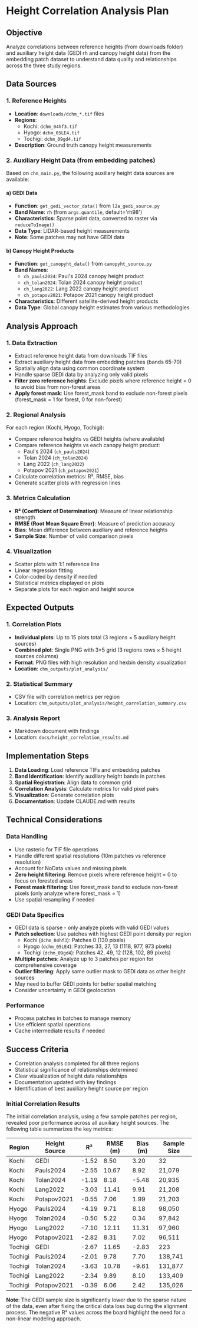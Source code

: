 # Height Correlation Analysis Plan

## Objective
Analyze correlations between reference heights (from downloads folder) and auxiliary height data (GEDI rh and canopy height data) from the embedding patch dataset to understand data quality and relationships across the three study regions.

## Data Sources

### 1. Reference Heights
- **Location**: `downloads/dchm_*.tif` files
- **Regions**: 
  - Kochi: `dchm_04hf3.tif`
  - Hyogo: `dchm_05LE4.tif` 
  - Tochigi: `dchm_09gd4.tif`
- **Description**: Ground truth canopy height measurements

### 2. Auxiliary Height Data (from embedding patches)
Based on `chm_main.py`, the following auxiliary height data sources are available:

#### a) GEDI Data
- **Function**: `get_gedi_vector_data()` from `l2a_gedi_source.py`
- **Band Name**: `rh` (from `args.quantile`, default='rh98')
- **Characteristics**: Sparse point data, converted to raster via `reduceToImage()`
- **Data Type**: LIDAR-based height measurements
- **Note**: Some patches may not have GEDI data

#### b) Canopy Height Products
- **Function**: `get_canopyht_data()` from `canopyht_source.py`  
- **Band Names**: 
  - `ch_pauls2024`: Paul's 2024 canopy height product
  - `ch_tolan2024`: Tolan 2024 canopy height product  
  - `ch_lang2022`: Lang 2022 canopy height product
  - `ch_potapov2021`: Potapov 2021 canopy height product
- **Characteristics**: Different satellite-derived height products
- **Data Type**: Global canopy height estimates from various methodologies

## Analysis Approach

### 1. Data Extraction
- Extract reference height data from downloads TIF files
- Extract auxiliary height data from embedding patches (bands 65-70)
- Spatially align data using common coordinate system
- Handle sparse GEDI data by analyzing only valid pixels
- **Filter zero reference heights**: Exclude pixels where reference height = 0 to avoid bias from non-forest areas
- **Apply forest mask**: Use forest_mask band to exclude non-forest pixels (forest_mask = 1 for forest, 0 for non-forest)

### 2. Regional Analysis
For each region (Kochi, Hyogo, Tochigi):
- Compare reference heights vs GEDI heights (where available)
- Compare reference heights vs each canopy height product:
  - Paul's 2024 (`ch_pauls2024`)
  - Tolan 2024 (`ch_tolan2024`) 
  - Lang 2022 (`ch_lang2022`)
  - Potapov 2021 (`ch_potapov2021`)
- Calculate correlation metrics: R², RMSE, bias
- Generate scatter plots with regression lines

### 3. Metrics Calculation
- **R² (Coefficient of Determination)**: Measure of linear relationship strength
- **RMSE (Root Mean Square Error)**: Measure of prediction accuracy
- **Bias**: Mean difference between auxiliary and reference heights
- **Sample Size**: Number of valid comparison pixels

### 4. Visualization
- Scatter plots with 1:1 reference line
- Linear regression fitting
- Color-coded by density if needed
- Statistical metrics displayed on plots
- Separate plots for each region and height source

## Expected Outputs

### 1. Correlation Plots
- **Individual plots**: Up to 15 plots total (3 regions × 5 auxiliary height sources)
- **Combined plot**: Single PNG with 3×5 grid (3 regions rows × 5 height sources columns)
- **Format**: PNG files with high resolution and hexbin density visualization
- **Location**: `chm_outputs/plot_analysis/`

### 2. Statistical Summary
- CSV file with correlation metrics per region
- Location: `chm_outputs/plot_analysis/height_correlation_summary.csv`

### 3. Analysis Report
- Markdown document with findings
- Location: `docs/height_correlation_results.md`

## Implementation Steps

1. **Data Loading**: Load reference TIFs and embedding patches
2. **Band Identification**: Identify auxiliary height bands in patches
3. **Spatial Registration**: Align data to common grid
4. **Correlation Analysis**: Calculate metrics for valid pixel pairs
5. **Visualization**: Generate correlation plots
6. **Documentation**: Update CLAUDE.md with results

## Technical Considerations

### Data Handling
- Use rasterio for TIF file operations
- Handle different spatial resolutions (10m patches vs reference resolution)
- Account for NoData values and missing pixels
- **Zero height filtering**: Remove pixels where reference height = 0 to focus on forested areas
- **Forest mask filtering**: Use forest_mask band to exclude non-forest pixels (only analyze where forest_mask = 1)
- Use spatial resampling if needed

### GEDI Data Specifics
- GEDI data is sparse - only analyze pixels with valid GEDI values
- **Patch selection**: Use patches with highest GEDI point density per region
  - Kochi (`dchm_04hf3`): Patches 0 (130 pixels)
  - Hyogo (`dchm_05LE4`): Patches 33, 27, 13 (1118, 977, 973 pixels)
  - Tochigi (`dchm_09gd4`): Patches 42, 49, 12 (128, 102, 89 pixels)
- **Multiple patches**: Analyze up to 3 patches per region for comprehensive coverage
- **Outlier filtering**: Apply same outlier mask to GEDI data as other height sources
- May need to buffer GEDI points for better spatial matching
- Consider uncertainty in GEDI geolocation

### Performance
- Process patches in batches to manage memory
- Use efficient spatial operations
- Cache intermediate results if needed

## Success Criteria
- Correlation analysis completed for all three regions
- Statistical significance of relationships determined
- Clear visualization of height data relationships
- Documentation updated with key findings
- Identification of best auxiliary height source per region

### Initial Correlation Results

The initial correlation analysis, using a few sample patches per region, revealed poor performance across all auxiliary height sources. The following table summarizes the key metrics:

| Region  | Height Source | R²     | RMSE (m) | Bias (m) | Sample Size |
|---------|---------------|--------|----------|----------|-------------|
| Kochi   | GEDI          | -1.52  | 8.50     | 3.20     | 32          |
| Kochi   | Pauls2024     | -2.55  | 10.67    | 8.92     | 21,079      |
| Kochi   | Tolan2024     | -1.19  | 8.18     | -5.48    | 20,935      |
| Kochi   | Lang2022      | -3.03  | 11.41    | 9.91     | 21,208      |
| Kochi   | Potapov2021   | -0.55  | 7.06     | 1.99     | 21,203      |
| Hyogo   | Pauls2024     | -4.19  | 9.71     | 8.18     | 98,050      |
| Hyogo   | Tolan2024     | -0.50  | 5.22     | 0.34     | 97,842      |
| Hyogo   | Lang2022      | -7.10  | 12.11    | 11.31    | 97,960      |
| Hyogo   | Potapov2021   | -2.82  | 8.31     | 7.02     | 96,511      |
| Tochigi | GEDI          | -2.67  | 11.65    | -2.83    | 223         |
| Tochigi | Pauls2024     | -2.01  | 9.78     | 7.70     | 138,741     |
| Tochigi | Tolan2024     | -3.63  | 10.78    | -9.61    | 131,877     |
| Tochigi | Lang2022      | -2.34  | 9.89     | 8.10     | 133,409     |
| Tochigi | Potapov2021   | -0.39  | 6.06     | 2.42     | 135,026     |

**Note**: The GEDI sample size is significantly lower due to the sparse nature of the data, even after fixing the critical data loss bug during the alignment process. The negative R² values across the board highlight the need for a non-linear modeling approach.
